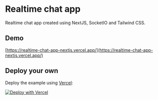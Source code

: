 # Realtime chat app

Realtime chat app created using NextJS, SocketIO and Tailwind CSS.

## Demo

[https://realtime-chat-app-nextjs.vercel.app/](https://realtime-chat-app-nextjs.vercel.app/)

## Deploy your own

Deploy the example using [Vercel](https://vercel.com?utm_source=github&utm_medium=readme&utm_campaign=next-example):

[![Deploy with Vercel](https://vercel.com/button)](https://vercel.com/new/git/external?repository-url=https://github.com/Taimoor-Tariq/realtime-chat-app/&project-name=realtime-chat-app&repository-name=realtime-chat-app)
